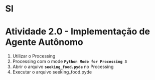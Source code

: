 # SI
# Atividade 2.0 - Implementação de Agente Autônomo
1. Utilizar o Processing
2. Processing com o mode **`Python Mode for Processing 3`**
3. Abrir o arquivo **`seeking_food.pyde`** no Processing
4. Executar o arquivo seeking_food.pyde


